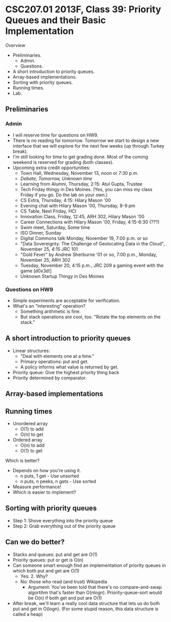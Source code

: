 CSC207.01 2013F, Class 39: Priority Queues and their Basic Implementation
=========================================================================

_Overview_

* Preliminaries.
    * Admin.
    * Questions.
* A short introduction to priority queues.
* Array-based implementations.
* Sorting with priority queues.
* Running times.
* Lab.

Preliminaries
-------------

### Admin

* I will reserve time for questions on HW9.
* There is no reading for tomorrow.  Tomorrow we start to design a new
  interface that we will explore for the next few weeks (up through
  Turkey break).
* I'm still looking for time to get grading done.  Most of the coming
  weekend is reserved for grading (both classes).
* Upcoming extra credit opportunities:
    * Town Hall, Wednesday, November 13, noon or 7:30 p.m.
    * *Debate, Tomorrow, Unknown time*
    * Learning from Alumni, Thursday, 2:15: Atul Gupta, Trustee
    * Tech Friday thingy in Des Moines.  (Yes, you can miss my class Friday
      if you go.  Do the lab on your own.)
    * CS Extra, Thursday, 4:15: Hilary Mason '00
    * Evening chat with Hilary Mason '00, Thursday, 8-9 pm
    * CS Table, Next Friday, HCI
    * Innovation Class, Friday, 12:45, ARH 302, Hilary Mason '00
    * Career Connections with Hilary Mason '00, Friday, 4:15-6:30 (???)
    * Swim meet, Saturday, Some time
    * ISO Dinner, Sunday
    * Digital Commons talk Monday, November 19, 7:00 p.m. or so
    * "Data Sovereignty: The Challenge of Geolocating Data in the Cloud",
      November 25, 4:15 JRC 101
    * "Gold Fever" by Andrew Sherburne '01 or so, 7:00 p.m., Monday, 
      November 25, ARH 302
    * Tuesday, November 20, 4:15 p.m., JRC 209  a gaming event with the 
      game [d0x3d!]  
    * Unknown Startup Thingy in Des Moines

### Questions on HW9

* Simple experiments are acceptable for verification.
* What's an "interesting" operation?
    * Something arithmetic is fine.
    * But stack operations are cool, too.  "Rotate the top elements on the stack."

A short introduction to priority queues
---------------------------------------

* Linear structures:
   * "Deal with elements one at a time."
   * Primary operations: put and get.
   * A policy informs what value is returned by get.
* Priority queue: Give the highest priority thing back
* Priority determined by comparator.

Array-based implementations
---------------------------

Running times
-------------

* Unordered array
    * O(1) to add
    * O(n) to get
* Ordered array
    * O(n) to add
    * O(1) to get

Which is better?

* Depends on how you're using it.
    * n puts, 1 get - Use unsorted
    * n puts, n peeks, n gets - Use sorted
* Measure performance!
* Which is easier to implement?

Sorting with priority queues
----------------------------

* Step 1: Shove everything into the priority queue
* Step 2: Grab everything out of the priority queue

Can we do better?
-----------------

* Stacks and queues: put and get are O(1)
* Priority queues: put or get is O(n)
* Can someone smart enough find an implementation of priority queues in which
  both put and get are O(1)
    * Yes: 2.  Why?
    * No: those who read (and trust) Wikipedia
       * Argument: You've been told that there's no compare-and-swap algortihm
         that's faster than O(nlogn).  Priority-queue-sort would be O(n) if both
         get and put are O(1)
* After break, we'll learn a really cool data structure that lets us do both
  put and get in O(logn).  (For some stupid reason, this data structure is 
  called a heap)
